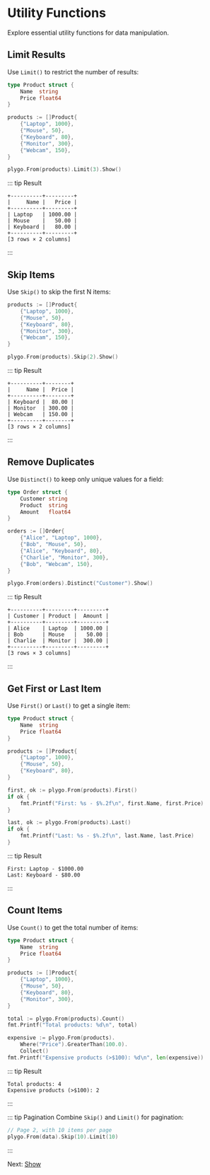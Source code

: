 # Utility Functions

Explore essential utility functions for data manipulation.

## Limit Results

Use `Limit()` to restrict the number of results:

```go
type Product struct {
    Name  string
    Price float64
}

products := []Product{
    {"Laptop", 1000},
    {"Mouse", 50},
    {"Keyboard", 80},
    {"Monitor", 300},
    {"Webcam", 150},
}

plygo.From(products).Limit(3).Show()
```

::: tip Result
```
+----------+---------+
|     Name |   Price |
+----------+---------+
| Laptop   | 1000.00 |
| Mouse    |   50.00 |
| Keyboard |   80.00 |
+----------+---------+
[3 rows × 2 columns]
```
:::

## Skip Items

Use `Skip()` to skip the first N items:

```go
products := []Product{
    {"Laptop", 1000},
    {"Mouse", 50},
    {"Keyboard", 80},
    {"Monitor", 300},
    {"Webcam", 150},
}

plygo.From(products).Skip(2).Show()
```

::: tip Result
```
+----------+--------+
|     Name |  Price |
+----------+--------+
| Keyboard |  80.00 |
| Monitor  | 300.00 |
| Webcam   | 150.00 |
+----------+--------+
[3 rows × 2 columns]
```
:::

## Remove Duplicates

Use `Distinct()` to keep only unique values for a field:

```go
type Order struct {
    Customer string
    Product  string
    Amount   float64
}

orders := []Order{
    {"Alice", "Laptop", 1000},
    {"Bob", "Mouse", 50},
    {"Alice", "Keyboard", 80},
    {"Charlie", "Monitor", 300},
    {"Bob", "Webcam", 150},
}

plygo.From(orders).Distinct("Customer").Show()
```

::: tip Result
```
+----------+---------+---------+
| Customer | Product |  Amount |
+----------+---------+---------+
| Alice    | Laptop  | 1000.00 |
| Bob      | Mouse   |   50.00 |
| Charlie  | Monitor |  300.00 |
+----------+---------+---------+
[3 rows × 3 columns]
```
:::

## Get First or Last Item

Use `First()` or `Last()` to get a single item:

```go
type Product struct {
    Name  string
    Price float64
}

products := []Product{
    {"Laptop", 1000},
    {"Mouse", 50},
    {"Keyboard", 80},
}

first, ok := plygo.From(products).First()
if ok {
    fmt.Printf("First: %s - $%.2f\n", first.Name, first.Price)
}

last, ok := plygo.From(products).Last()
if ok {
    fmt.Printf("Last: %s - $%.2f\n", last.Name, last.Price)
}
```

::: tip Result
```
First: Laptop - $1000.00
Last: Keyboard - $80.00
```
:::

## Count Items

Use `Count()` to get the total number of items:

```go
type Product struct {
    Name  string
    Price float64
}

products := []Product{
    {"Laptop", 1000},
    {"Mouse", 50},
    {"Keyboard", 80},
    {"Monitor", 300},
}

total := plygo.From(products).Count()
fmt.Printf("Total products: %d\n", total)

expensive := plygo.From(products).
    Where("Price").GreaterThan(100.0).
    Collect()
fmt.Printf("Expensive products (>$100): %d\n", len(expensive))
```

::: tip Result
```
Total products: 4
Expensive products (>$100): 2
```
:::

::: tip Pagination
Combine `Skip()` and `Limit()` for pagination:
```go
// Page 2, with 10 items per page
plygo.From(data).Skip(10).Limit(10)
```
:::

Next: [Show](/basics/show)
